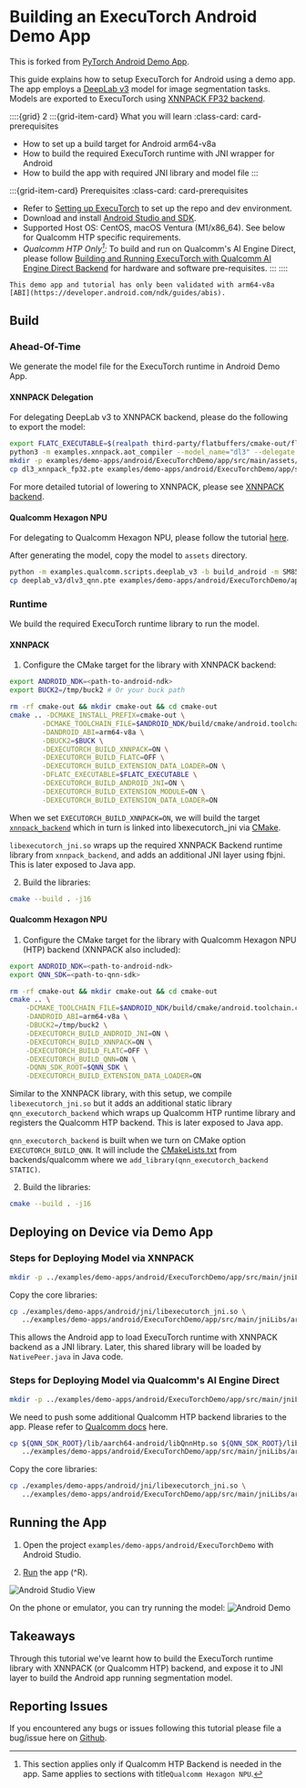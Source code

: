 # Building an ExecuTorch Android Demo App

This is forked from [PyTorch Android Demo App](https://github.com/pytorch/android-demo-app).

This guide explains how to setup ExecuTorch for Android using a demo app. The app employs a [DeepLab v3](https://pytorch.org/hub/pytorch_vision_deeplabv3_resnet101/) model for image segmentation tasks. Models are exported to ExecuTorch using [XNNPACK FP32 backend](tutorial-xnnpack-delegate-lowering.md).

::::{grid} 2
:::{grid-item-card}  What you will learn
:class-card: card-prerequisites
* How to set up a build target for Android arm64-v8a
* How to build the required ExecuTorch runtime with JNI wrapper for Android
* How to build the app with required JNI library and model file
:::

:::{grid-item-card} Prerequisites
:class-card: card-prerequisites
* Refer to [Setting up ExecuTorch](https://pytorch.org/executorch/stable/getting-started-setup) to set up the repo and dev environment.
* Download and install [Android Studio and SDK](https://developer.android.com/studio).
* Supported Host OS: CentOS, macOS Ventura (M1/x86_64). See below for Qualcomm HTP specific requirements.
* *Qualcomm HTP Only[^1]:* To build and run on Qualcomm's AI Engine Direct, please follow [Building and Running ExecuTorch with Qualcomm AI Engine Direct Backend](build-run-qualcomm-ai-engine-direct-backend.md) for hardware and software pre-requisites.
:::
::::

[^1]: This section applies only if Qualcomm HTP Backend is needed in the app. Same applies to sections with title`Qualcomm Hexagon NPU`.

```{note}
This demo app and tutorial has only been validated with arm64-v8a [ABI](https://developer.android.com/ndk/guides/abis).
```


## Build

### Ahead-Of-Time

We generate the model file for the ExecuTorch runtime in Android Demo App.

#### XNNPACK Delegation

For delegating DeepLab v3 to XNNPACK backend, please do the following to export the model:

```bash
export FLATC_EXECUTABLE=$(realpath third-party/flatbuffers/cmake-out/flatc)
python3 -m examples.xnnpack.aot_compiler --model_name="dl3" --delegate
mkdir -p examples/demo-apps/android/ExecuTorchDemo/app/src/main/assets/
cp dl3_xnnpack_fp32.pte examples/demo-apps/android/ExecuTorchDemo/app/src/main/assets/
```

For more detailed tutorial of lowering to XNNPACK, please see [XNNPACK backend](tutorial-xnnpack-delegate-lowering.md).

#### Qualcomm Hexagon NPU

For delegating to Qualcomm Hexagon NPU, please follow the tutorial [here](build-run-qualcomm-ai-engine-direct-backend.md).

After generating the model, copy the model to `assets` directory.

```bash
python -m examples.qualcomm.scripts.deeplab_v3 -b build_android -m SM8550 -s <adb_connected_device_serial>
cp deeplab_v3/dlv3_qnn.pte examples/demo-apps/android/ExecuTorchDemo/app/src/main/assets/
```

### Runtime

We build the required ExecuTorch runtime library to run the model.

#### XNNPACK

1. Configure the CMake target for the library with XNNPACK backend:

```bash
export ANDROID_NDK=<path-to-android-ndk>
export BUCK2=/tmp/buck2 # Or your buck path

rm -rf cmake-out && mkdir cmake-out && cd cmake-out
cmake .. -DCMAKE_INSTALL_PREFIX=cmake-out \
        -DCMAKE_TOOLCHAIN_FILE=$ANDROID_NDK/build/cmake/android.toolchain.cmake \
        -DANDROID_ABI=arm64-v8a \
        -DBUCK2=$BUCK \
        -DEXECUTORCH_BUILD_XNNPACK=ON \
        -DEXECUTORCH_BUILD_FLATC=OFF \
        -DEXECUTORCH_BUILD_EXTENSION_DATA_LOADER=ON \
        -DFLATC_EXECUTABLE=$FLATC_EXECUTABLE \
        -DEXECUTORCH_BUILD_ANDROID_JNI=ON \
        -DEXECUTORCH_BUILD_EXTENSION_MODULE=ON \
        -DEXECUTORCH_BUILD_EXTENSION_DATA_LOADER=ON
```

When we set `EXECUTORCH_BUILD_XNNPACK=ON`, we will build the target [`xnnpack_backend`](https://github.com/pytorch/executorch/blob/main/backends/xnnpack/CMakeLists.txt) which in turn is linked into libexecutorch_jni via [CMake](https://github.com/pytorch/executorch/blob/main/examples/demo-apps/android/jni/CMakeLists.txt).

`libexecutorch_jni.so` wraps up the required XNNPACK Backend runtime library from `xnnpack_backend`, and adds an additional JNI layer using fbjni. This is later exposed to Java app.

2. Build the libraries:

```bash
cmake --build . -j16
```

#### Qualcomm Hexagon NPU

1. Configure the CMake target for the library with Qualcomm Hexagon NPU (HTP) backend (XNNPACK also included):

```bash
export ANDROID_NDK=<path-to-android-ndk>
export QNN_SDK=<path-to-qnn-sdk>

rm -rf cmake-out && mkdir cmake-out && cd cmake-out
cmake .. \
    -DCMAKE_TOOLCHAIN_FILE=$ANDROID_NDK/build/cmake/android.toolchain.cmake \
    -DANDROID_ABI=arm64-v8a \
    -DBUCK2=/tmp/buck2 \
    -DEXECUTORCH_BUILD_ANDROID_JNI=ON \
    -DEXECUTORCH_BUILD_XNNPACK=ON \
    -DEXECUTORCH_BUILD_FLATC=OFF \
    -DEXECUTORCH_BUILD_QNN=ON \
    -DQNN_SDK_ROOT=$QNN_SDK \
    -DEXECUTORCH_BUILD_EXTENSION_DATA_LOADER=ON
```
Similar to the XNNPACK library, with this setup, we compile `libexecutorch_jni.so` but it adds an additional static library `qnn_executorch_backend` which wraps up Qualcomm HTP runtime library and registers the Qualcomm HTP backend. This is later exposed to Java app.

`qnn_executorch_backend` is built when we turn on CMake option `EXECUTORCH_BUILD_QNN`. It will include the [CMakeLists.txt](https://github.com/pytorch/executorch/blob/main/backends/qualcomm/CMakeLists.txt) from backends/qualcomm where we `add_library(qnn_executorch_backend STATIC)`.

2. Build the libraries:

```bash
cmake --build . -j16
```

## Deploying on Device via Demo App

### Steps for Deploying Model via XNNPACK

```bash
mkdir -p ../examples/demo-apps/android/ExecuTorchDemo/app/src/main/jniLibs/arm64-v8a
```

Copy the core libraries:

```bash
cp ./examples/demo-apps/android/jni/libexecutorch_jni.so \
   ../examples/demo-apps/android/ExecuTorchDemo/app/src/main/jniLibs/arm64-v8a/libexecutorch.so
```

This allows the Android app to load ExecuTorch runtime with XNNPACK backend as a JNI library. Later, this shared library will be loaded by `NativePeer.java` in Java code.

### Steps for Deploying Model via Qualcomm's AI Engine Direct

```bash
mkdir -p ../examples/demo-apps/android/ExecuTorchDemo/app/src/main/jniLibs/arm64-v8a
```

We need to push some additional Qualcomm HTP backend libraries to the app. Please refer to [Qualcomm docs](build-run-qualcomm-ai-engine-direct-backend.md) here.

```bash
cp ${QNN_SDK_ROOT}/lib/aarch64-android/libQnnHtp.so ${QNN_SDK_ROOT}/lib/aarch64-android/libQnnHtpV69Skel.so ${QNN_SDK_ROOT}/lib/aarch64-android/libQnnHtpStub.so ${QNN_SDK_ROOT}/lib/aarch64-android/libQnnSystem.so \
   ../examples/demo-apps/android/ExecuTorchDemo/app/src/main/jniLibs/arm64-v8a
```

Copy the core libraries:

```bash
cp ./examples/demo-apps/android/jni/libexecutorch_jni.so \
   ../examples/demo-apps/android/ExecuTorchDemo/app/src/main/jniLibs/arm64-v8a/libexecutorch.so
```

## Running the App

1. Open the project `examples/demo-apps/android/ExecuTorchDemo` with Android Studio.

2. [Run](https://developer.android.com/studio/run) the app (^R).

<img src="_static/img/android_studio.png" alt="Android Studio View" /><br>

On the phone or emulator, you can try running the model:
<img src="_static/img/android_demo_run.png" alt="Android Demo" /><br>

## Takeaways
Through this tutorial we've learnt how to build the ExecuTorch runtime library with XNNPACK (or Qualcomm HTP) backend, and expose it to JNI layer to build the Android app running segmentation model.

## Reporting Issues

If you encountered any bugs or issues following this tutorial please file a bug/issue here on [Github](https://github.com/pytorch/executorch/issues/new).
